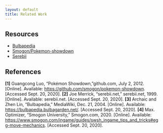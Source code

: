```yaml
---
layout: default
title: Related Work
---
```


## Resources
- [Bulbapedia](https://bulbapedia.bulbagarden.net/wiki/Main_Page)
- [Smogon/Pokemon-showdown](https://github.com/smogon/pokemon-showdown/tree/master/data)
- [Serebii](https://www.serebii.net/pokemongo/pokemon/)

## References
**[1]** Guangcong Luo, “Pokémon Showdown,”github.com, July 2, 2012. [Online]. Available: https://github.com/smogon/pokemon-showdown. [Accessed Sept. 20, 2020].
**[2]** Joe Merrick, “serebii.net,” serebii.net, 1999. [Online]. Available: serebii.net. [Accessed Sept. 20, 2020].
**[3]** Archaic and Zhen Lin, “Bulbapedia,” MediaWiki, Dec. 21, 2004. [Online]. Available: https://bulbapedia.bulbagarden.net/. [Accessed Sept. 20, 2020].
**[4]** Max. Optimizer, “Smogon University,” Smogon.com, 2020. [Online]. Available: https://www.smogon.com/ingame/guides/swsh_ingame_tips_and_tricks#egg-move-mechanics. [Accessed Sept. 20, 2020].
